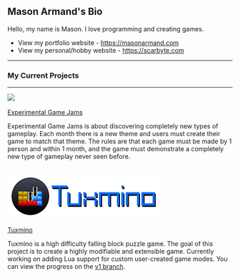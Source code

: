 ## Mason Armand's Bio
Hello, my name is Mason. I love programming and creating games.
 - View my portfolio website - https://masonarmand.com
 - View my personal/hobby website - https://scarbyte.com
 


<hr>

### My Current Projects

<hr>
<img src='https://experimentaljams.com/img/egjams-logo-nonalpha.png'>

[Experimental Game Jams](https://experimentaljams.com)

Experimental Game Jams is about discovering completely new types of gameplay. Each month there is a new theme and users must create their game to match that theme. The rules are that each game must be made by 1 person and within 1 month, and the game must demonstrate a completely new type of gameplay never seen before.

<br>

<img src='https://raw.githubusercontent.com/masonarmand/masonarmand/main/tuxmino-github.png'>

[Tuxmino](https://github.com/masonarmand/tuxmino)

Tuxmino is a high difficulty falling block puzzle game. The goal of this project is to create a highly modifiable and extensible game. Currently working on adding Lua support for custom user-created game modes. You can view the progress on the [v1 branch](https://github.com/masonarmand/tuxmino/tree/v1).
